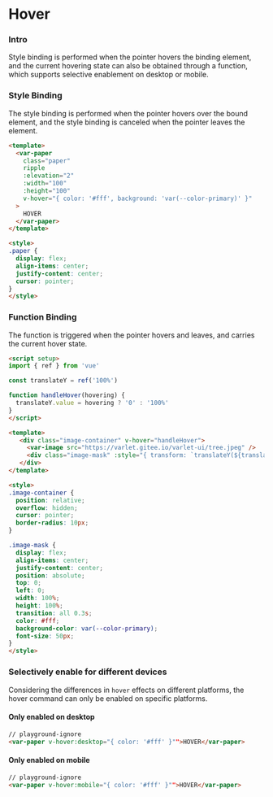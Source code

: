 # Hover

### Intro

Style binding is performed when the pointer hovers the binding element, and the current hovering state can also be obtained through a function, which supports selective enablement on desktop or mobile.

### Style Binding

The style binding is performed when the pointer hovers over the bound element, and the style binding is canceled when the pointer leaves the element.

```html
<template>
  <var-paper
    class="paper"
    ripple
    :elevation="2"
    :width="100"
    :height="100"
    v-hover="{ color: '#fff', background: 'var(--color-primary)' }"
  >
    HOVER
  </var-paper>
</template>

<style>
.paper {
  display: flex;
  align-items: center;
  justify-content: center;
  cursor: pointer;
}
</style>
```

### Function Binding

The function is triggered when the pointer hovers and leaves, and carries the current hover state.

```html
<script setup>
import { ref } from 'vue'

const translateY = ref('100%')

function handleHover(hovering) {
  translateY.value = hovering ? '0' : '100%'
}
</script>

<template>
   <div class="image-container" v-hover="handleHover">
     <var-image src="https://varlet.gitee.io/varlet-ui/tree.jpeg" />
     <div class="image-mask" :style="{ transform: `translateY(${translateY})` }">HOVER</div>
   </div>
</template>

<style>
.image-container {
  position: relative;
  overflow: hidden;
  cursor: pointer;
  border-radius: 10px;
}

.image-mask {
  display: flex;
  align-items: center;
  justify-content: center;
  position: absolute;
  top: 0;
  left: 0;
  width: 100%;
  height: 100%;
  transition: all 0.3s;
  color: #fff;
  background-color: var(--color-primary);
  font-size: 50px;
}
</style>
```

### Selectively enable for different devices

Considering the differences in `hover` effects on different platforms, the hover command can only be enabled on specific platforms.

#### Only enabled on desktop

```html
// playground-ignore
<var-paper v-hover:desktop="{ color: '#fff' }"">HOVER</var-paper>
```

#### Only enabled on mobile

```html
// playground-ignore
<var-paper v-hover:mobile="{ color: '#fff' }"">HOVER</var-paper>
```